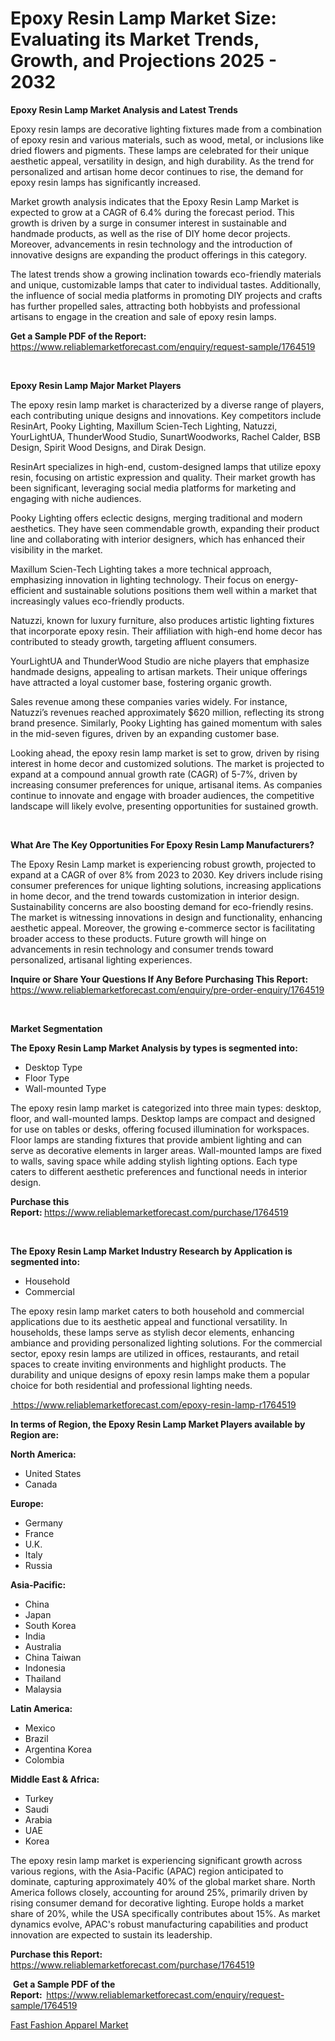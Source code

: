 <p><h1>Epoxy Resin Lamp Market Size: Evaluating its Market Trends, Growth, and Projections 2025 - 2032</h1></p><p><strong>Epoxy Resin Lamp Market Analysis and Latest Trends</strong></p>
<p><p>Epoxy resin lamps are decorative lighting fixtures made from a combination of epoxy resin and various materials, such as wood, metal, or inclusions like dried flowers and pigments. These lamps are celebrated for their unique aesthetic appeal, versatility in design, and high durability. As the trend for personalized and artisan home decor continues to rise, the demand for epoxy resin lamps has significantly increased.</p><p>Market growth analysis indicates that the Epoxy Resin Lamp Market is expected to grow at a CAGR of 6.4% during the forecast period. This growth is driven by a surge in consumer interest in sustainable and handmade products, as well as the rise of DIY home decor projects. Moreover, advancements in resin technology and the introduction of innovative designs are expanding the product offerings in this category.</p><p>The latest trends show a growing inclination towards eco-friendly materials and unique, customizable lamps that cater to individual tastes. Additionally, the influence of social media platforms in promoting DIY projects and crafts has further propelled sales, attracting both hobbyists and professional artisans to engage in the creation and sale of epoxy resin lamps.</p></p>
<p><strong>Get a Sample PDF of the Report:&nbsp;</strong> <a href="https://www.reliablemarketforecast.com/enquiry/request-sample/1764519?utm_campaign=3344&utm_medium=2&utm_source=Github&utm_content=ia&utm_term=05042025&utm_id=epoxy-resin-lamp">https://www.reliablemarketforecast.com/enquiry/request-sample/1764519</a></p>
<p>&nbsp;</p>
<p><strong>Epoxy Resin Lamp Major Market Players</strong></p>
<p><p>The epoxy resin lamp market is characterized by a diverse range of players, each contributing unique designs and innovations. Key competitors include ResinArt, Pooky Lighting, Maxillum Scien-Tech Lighting, Natuzzi, YourLightUA, ThunderWood Studio, SunartWoodworks, Rachel Calder, BSB Design, Spirit Wood Designs, and Dirak Design.</p><p>ResinArt specializes in high-end, custom-designed lamps that utilize epoxy resin, focusing on artistic expression and quality. Their market growth has been significant, leveraging social media platforms for marketing and engaging with niche audiences. </p><p>Pooky Lighting offers eclectic designs, merging traditional and modern aesthetics. They have seen commendable growth, expanding their product line and collaborating with interior designers, which has enhanced their visibility in the market.</p><p>Maxillum Scien-Tech Lighting takes a more technical approach, emphasizing innovation in lighting technology. Their focus on energy-efficient and sustainable solutions positions them well within a market that increasingly values eco-friendly products.</p><p>Natuzzi, known for luxury furniture, also produces artistic lighting fixtures that incorporate epoxy resin. Their affiliation with high-end home decor has contributed to steady growth, targeting affluent consumers.</p><p>YourLightUA and ThunderWood Studio are niche players that emphasize handmade designs, appealing to artisan markets. Their unique offerings have attracted a loyal customer base, fostering organic growth.</p><p>Sales revenue among these companies varies widely. For instance, Natuzzi’s revenues reached approximately $620 million, reflecting its strong brand presence. Similarly, Pooky Lighting has gained momentum with sales in the mid-seven figures, driven by an expanding customer base.</p><p>Looking ahead, the epoxy resin lamp market is set to grow, driven by rising interest in home decor and customized solutions. The market is projected to expand at a compound annual growth rate (CAGR) of 5-7%, driven by increasing consumer preferences for unique, artisanal items. As companies continue to innovate and engage with broader audiences, the competitive landscape will likely evolve, presenting opportunities for sustained growth.</p></p>
<p>&nbsp;</p>
<p><strong>What Are The Key Opportunities For Epoxy Resin Lamp Manufacturers?</strong></p>
<p><p>The Epoxy Resin Lamp market is experiencing robust growth, projected to expand at a CAGR of over 8% from 2023 to 2030. Key drivers include rising consumer preferences for unique lighting solutions, increasing applications in home decor, and the trend towards customization in interior design. Sustainability concerns are also boosting demand for eco-friendly resins. The market is witnessing innovations in design and functionality, enhancing aesthetic appeal. Moreover, the growing e-commerce sector is facilitating broader access to these products. Future growth will hinge on advancements in resin technology and consumer trends toward personalized, artisanal lighting experiences.</p></p>
<p><strong>Inquire or Share Your Questions If Any Before Purchasing This Report:</strong> <a href="https://www.reliablemarketforecast.com/enquiry/pre-order-enquiry/1764519?utm_campaign=3344&utm_medium=2&utm_source=Github&utm_content=ia&utm_term=05042025&utm_id=epoxy-resin-lamp">https://www.reliablemarketforecast.com/enquiry/pre-order-enquiry/1764519</a></p>
<p>&nbsp;</p>
<p><strong>Market Segmentation</strong></p>
<p><strong>The Epoxy Resin Lamp Market Analysis by types is segmented into:</strong></p>
<p><ul><li>Desktop Type</li><li>Floor Type</li><li>Wall-mounted Type</li></ul></p>
<p><p>The epoxy resin lamp market is categorized into three main types: desktop, floor, and wall-mounted lamps. Desktop lamps are compact and designed for use on tables or desks, offering focused illumination for workspaces. Floor lamps are standing fixtures that provide ambient lighting and can serve as decorative elements in larger areas. Wall-mounted lamps are fixed to walls, saving space while adding stylish lighting options. Each type caters to different aesthetic preferences and functional needs in interior design.</p></p>
<p><strong>Purchase this Report:&nbsp;</strong><a href="https://www.reliablemarketforecast.com/purchase/1764519?utm_campaign=3344&utm_medium=2&utm_source=Github&utm_content=ia&utm_term=05042025&utm_id=epoxy-resin-lamp">https://www.reliablemarketforecast.com/purchase/1764519</a></p>
<p>&nbsp;</p>
<p><strong>The Epoxy Resin Lamp Market Industry Research by Application is segmented into:</strong></p>
<p><ul><li>Household</li><li>Commercial</li></ul></p>
<p><p>The epoxy resin lamp market caters to both household and commercial applications due to its aesthetic appeal and functional versatility. In households, these lamps serve as stylish decor elements, enhancing ambiance and providing personalized lighting solutions. For the commercial sector, epoxy resin lamps are utilized in offices, restaurants, and retail spaces to create inviting environments and highlight products. The durability and unique designs of epoxy resin lamps make them a popular choice for both residential and professional lighting needs.</p></p>
<p><a href="https://www.reliablemarketforecast.com/epoxy-resin-lamp-r1764519?utm_campaign=3344&utm_medium=2&utm_source=Github&utm_content=ia&utm_term=05042025&utm_id=epoxy-resin-lamp">&nbsp;https://www.reliablemarketforecast.com/epoxy-resin-lamp-r1764519</a></p>
<p><strong>In terms of Region, the Epoxy Resin Lamp Market Players available by Region are:</strong></p>
<p>
    <p> <strong> North America: </strong>
        <ul>
            <li>United States</li>
            <li>Canada</li>
        </ul>
        </p> 
    <p> <strong> Europe: </strong>
        <ul>
            <li>Germany</li>
            <li>France</li>
            <li>U.K.</li>
            <li>Italy</li>
            <li>Russia</li>
        </ul>
        </p> 
    <p> <strong> Asia-Pacific: </strong>
        <ul>
            <li>China</li>
            <li>Japan</li>
            <li>South Korea</li>
            <li>India</li>
            <li>Australia</li>
            <li>China Taiwan</li>
            <li>Indonesia</li>
            <li>Thailand</li>
            <li>Malaysia</li>
        </ul>
        </p> 
    <p> <strong> Latin America: </strong>
        <ul>
            <li>Mexico</li>
            <li>Brazil</li>
            <li>Argentina Korea</li>
            <li>Colombia</li>
        </ul>
        </p> 
    <p> <strong> Middle East & Africa: </strong>
        <ul>
            <li>Turkey</li>
            <li>Saudi</li>
            <li>Arabia</li>
            <li>UAE</li>
            <li>Korea</li>
        </ul>
    </p>
    </p>
<p><p>The epoxy resin lamp market is experiencing significant growth across various regions, with the Asia-Pacific (APAC) region anticipated to dominate, capturing approximately 40% of the global market share. North America follows closely, accounting for around 25%, primarily driven by rising consumer demand for decorative lighting. Europe holds a market share of 20%, while the USA specifically contributes about 15%. As market dynamics evolve, APAC's robust manufacturing capabilities and product innovation are expected to sustain its leadership.</p></p>
<p><strong>Purchase this Report: </strong><a href="https://www.reliablemarketforecast.com/purchase/1764519?utm_campaign=3344&utm_medium=2&utm_source=Github&utm_content=ia&utm_term=05042025&utm_id=epoxy-resin-lamp">https://www.reliablemarketforecast.com/purchase/1764519</a></p>
<p>&nbsp;<strong>Get a Sample PDF of the Report:&nbsp;&nbsp;</strong><a href="https://www.reliablemarketforecast.com/enquiry/request-sample/1764519?utm_campaign=3344&utm_medium=2&utm_source=Github&utm_content=ia&utm_term=05042025&utm_id=epoxy-resin-lamp">https://www.reliablemarketforecast.com/enquiry/request-sample/1764519</a></p>
<p><strong></strong></p>
<p><p><a href="https://github.com/merkinedry7b/Market-Research-Report-List-1/blob/main/fast-fashion-apparel-market.md?utm_campaign=3344&utm_medium=2&utm_source=Github&utm_content=ia&utm_term=05042025&utm_id=epoxy-resin-lamp">Fast Fashion Apparel Market</a></p></p>